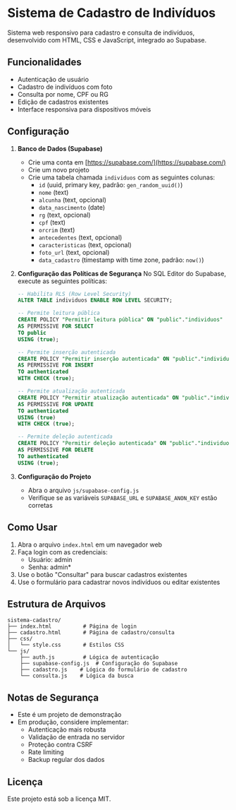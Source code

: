 # Sistema de Cadastro de Indivíduos

Sistema web responsivo para cadastro e consulta de indivíduos, desenvolvido com HTML, CSS e JavaScript, integrado ao Supabase.

## Funcionalidades

- Autenticação de usuário
- Cadastro de indivíduos com foto
- Consulta por nome, CPF ou RG
- Edição de cadastros existentes
- Interface responsiva para dispositivos móveis

## Configuração

1. **Banco de Dados (Supabase)**
   - Crie uma conta em [https://supabase.com/](https://supabase.com/)
   - Crie um novo projeto
   - Crie uma tabela chamada `individuos` com as seguintes colunas:
     - `id` (uuid, primary key, padrão: `gen_random_uuid()`)
     - `nome` (text)
     - `alcunha` (text, opcional)
     - `data_nascimento` (date)
     - `rg` (text, opcional)
     - `cpf` (text)
     - `orcrim` (text)
     - `antecedentes` (text, opcional)
     - `caracteristicas` (text, opcional)
     - `foto_url` (text, opcional)
     - `data_cadastro` (timestamp with time zone, padrão: `now()`)

2. **Configuração das Políticas de Segurança**
   No SQL Editor do Supabase, execute as seguintes políticas:

   ```sql
   -- Habilita RLS (Row Level Security)
   ALTER TABLE individuos ENABLE ROW LEVEL SECURITY;

   -- Permite leitura pública
   CREATE POLICY "Permitir leitura pública" ON "public"."individuos"
   AS PERMISSIVE FOR SELECT
   TO public
   USING (true);

   -- Permite inserção autenticada
   CREATE POLICY "Permitir inserção autenticada" ON "public"."individuos"
   AS PERMISSIVE FOR INSERT
   TO authenticated
   WITH CHECK (true);

   -- Permite atualização autenticada
   CREATE POLICY "Permitir atualização autenticada" ON "public"."individuos"
   AS PERMISSIVE FOR UPDATE
   TO authenticated
   USING (true)
   WITH CHECK (true);

   -- Permite deleção autenticada
   CREATE POLICY "Permitir deleção autenticada" ON "public"."individuos"
   AS PERMISSIVE FOR DELETE
   TO authenticated
   USING (true);
   ```

3. **Configuração do Projeto**
   - Abra o arquivo `js/supabase-config.js`
   - Verifique se as variáveis `SUPABASE_URL` e `SUPABASE_ANON_KEY` estão corretas

## Como Usar

1. Abra o arquivo `index.html` em um navegador web
2. Faça login com as credenciais:
   - Usuário: admin
   - Senha: admin*
3. Use o botão "Consultar" para buscar cadastros existentes
4. Use o formulário para cadastrar novos indivíduos ou editar existentes

## Estrutura de Arquivos

```
sistema-cadastro/
├── index.html          # Página de login
├── cadastro.html       # Página de cadastro/consulta
├── css/
│   └── style.css       # Estilos CSS
└── js/
    ├── auth.js         # Lógica de autenticação
    ├── supabase-config.js  # Configuração do Supabase
    ├── cadastro.js    # Lógica do formulário de cadastro
    └── consulta.js    # Lógica da busca
```

## Notas de Segurança

- Este é um projeto de demonstração
- Em produção, considere implementar:
  - Autenticação mais robusta
  - Validação de entrada no servidor
  - Proteção contra CSRF
  - Rate limiting
  - Backup regular dos dados

## Licença

Este projeto está sob a licença MIT.
